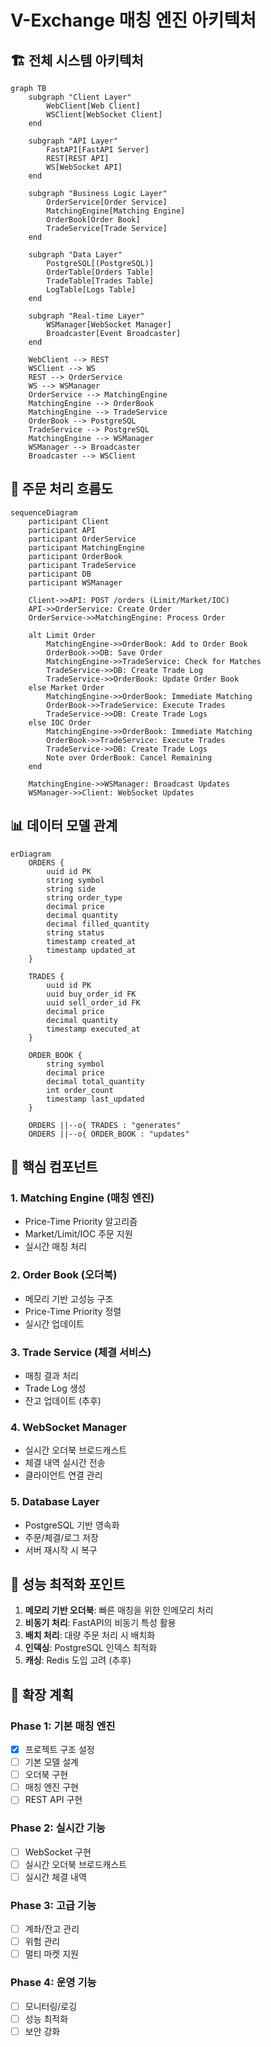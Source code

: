 # V-Exchange 매칭 엔진 아키텍처

## 🏗️ 전체 시스템 아키텍처

```mermaid
graph TB
    subgraph "Client Layer"
        WebClient[Web Client]
        WSClient[WebSocket Client]
    end
    
    subgraph "API Layer"
        FastAPI[FastAPI Server]
        REST[REST API]
        WS[WebSocket API]
    end
    
    subgraph "Business Logic Layer"
        OrderService[Order Service]
        MatchingEngine[Matching Engine]
        OrderBook[Order Book]
        TradeService[Trade Service]
    end
    
    subgraph "Data Layer"
        PostgreSQL[(PostgreSQL)]
        OrderTable[Orders Table]
        TradeTable[Trades Table]
        LogTable[Logs Table]
    end
    
    subgraph "Real-time Layer"
        WSManager[WebSocket Manager]
        Broadcaster[Event Broadcaster]
    end
    
    WebClient --> REST
    WSClient --> WS
    REST --> OrderService
    WS --> WSManager
    OrderService --> MatchingEngine
    MatchingEngine --> OrderBook
    MatchingEngine --> TradeService
    OrderBook --> PostgreSQL
    TradeService --> PostgreSQL
    MatchingEngine --> WSManager
    WSManager --> Broadcaster
    Broadcaster --> WSClient
```

## 🔄 주문 처리 흐름도

```mermaid
sequenceDiagram
    participant Client
    participant API
    participant OrderService
    participant MatchingEngine
    participant OrderBook
    participant TradeService
    participant DB
    participant WSManager
    
    Client->>API: POST /orders (Limit/Market/IOC)
    API->>OrderService: Create Order
    OrderService->>MatchingEngine: Process Order
    
    alt Limit Order
        MatchingEngine->>OrderBook: Add to Order Book
        OrderBook->>DB: Save Order
        MatchingEngine->>TradeService: Check for Matches
        TradeService->>DB: Create Trade Log
        TradeService->>OrderBook: Update Order Book
    else Market Order
        MatchingEngine->>OrderBook: Immediate Matching
        OrderBook->>TradeService: Execute Trades
        TradeService->>DB: Create Trade Logs
    else IOC Order
        MatchingEngine->>OrderBook: Immediate Matching
        OrderBook->>TradeService: Execute Trades
        TradeService->>DB: Create Trade Logs
        Note over OrderBook: Cancel Remaining
    end
    
    MatchingEngine->>WSManager: Broadcast Updates
    WSManager->>Client: WebSocket Updates
```

## 📊 데이터 모델 관계

```mermaid
erDiagram
    ORDERS {
        uuid id PK
        string symbol
        string side
        string order_type
        decimal price
        decimal quantity
        decimal filled_quantity
        string status
        timestamp created_at
        timestamp updated_at
    }
    
    TRADES {
        uuid id PK
        uuid buy_order_id FK
        uuid sell_order_id FK
        decimal price
        decimal quantity
        timestamp executed_at
    }
    
    ORDER_BOOK {
        string symbol
        decimal price
        decimal total_quantity
        int order_count
        timestamp last_updated
    }
    
    ORDERS ||--o{ TRADES : "generates"
    ORDERS ||--o{ ORDER_BOOK : "updates"
```

## 🎯 핵심 컴포넌트

### 1. **Matching Engine (매칭 엔진)**
- Price-Time Priority 알고리즘
- Market/Limit/IOC 주문 지원
- 실시간 매칭 처리

### 2. **Order Book (오더북)**
- 메모리 기반 고성능 구조
- Price-Time Priority 정렬
- 실시간 업데이트

### 3. **Trade Service (체결 서비스)**
- 매칭 결과 처리
- Trade Log 생성
- 잔고 업데이트 (추후)

### 4. **WebSocket Manager**
- 실시간 오더북 브로드캐스트
- 체결 내역 실시간 전송
- 클라이언트 연결 관리

### 5. **Database Layer**
- PostgreSQL 기반 영속화
- 주문/체결/로그 저장
- 서버 재시작 시 복구

## 🚀 성능 최적화 포인트

1. **메모리 기반 오더북**: 빠른 매칭을 위한 인메모리 처리
2. **비동기 처리**: FastAPI의 비동기 특성 활용
3. **배치 처리**: 대량 주문 처리 시 배치화
4. **인덱싱**: PostgreSQL 인덱스 최적화
5. **캐싱**: Redis 도입 고려 (추후)

## 🔧 확장 계획

### Phase 1: 기본 매칭 엔진
- [x] 프로젝트 구조 설정
- [ ] 기본 모델 설계
- [ ] 오더북 구현
- [ ] 매칭 엔진 구현
- [ ] REST API 구현

### Phase 2: 실시간 기능
- [ ] WebSocket 구현
- [ ] 실시간 오더북 브로드캐스트
- [ ] 실시간 체결 내역

### Phase 3: 고급 기능
- [ ] 계좌/잔고 관리
- [ ] 위험 관리
- [ ] 멀티 마켓 지원

### Phase 4: 운영 기능
- [ ] 모니터링/로깅
- [ ] 성능 최적화
- [ ] 보안 강화 